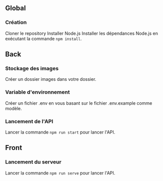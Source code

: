 ## Global

### Création
Cloner le repository
Installer Node.js
Installer les dépendances Node.js en exécutant la commande `npm install`.

## Back

### Stockage des images
Créer un dossier images dans votre dossier.

### Variable d'environnement
Créer un fichier .env en vous basant sur le fichier .env.example comme modèle.

### Lancement de l'API
Lancer la commande `npm run start` pour lancer l'API.

## Front

### Lancement du serveur

Lancer la commande `npm run serve` pour lancer l'API.

